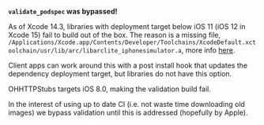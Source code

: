 **`validate_podspec` was bypassed!**

As of Xcode 14.3, libraries with deployment target below iOS 11 (iOS 12 in Xcode 15) fail to build out of the box.
The reason is a missing file, `/Applications/Xcode.app/Contents/Developer/Toolchains/XcodeDefault.xctoolchain/usr/lib/arc/libarclite_iphonesimulator.a`, more info [here](https://stackoverflow.com/questions/75574268/missing-file-libarclite-iphoneos-a-xcode-14-3).

Client apps can work around this with a post install hook that updates the dependency deployment target, but libraries do not have this option.

OHHTTPStubs targets iOS 8.0, making the validation build fail.

In the interest of using up to date CI (i.e. not waste time downloading old images) we bypass validation until this is addressed (hopefully by Apple).
